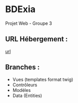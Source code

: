 # BDExia
Projet Web - Groupe 3

## URL Hébergement :
[url](#)

## Branches :
- Vues (templates format twig)
- Contrôleurs
- Modèles
- Data (Entities)